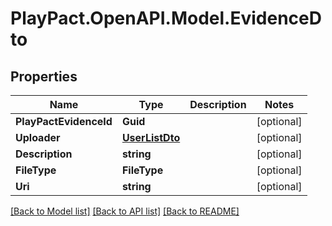 # PlayPact.OpenAPI.Model.EvidenceDto

## Properties

Name | Type | Description | Notes
------------ | ------------- | ------------- | -------------
**PlayPactEvidenceId** | **Guid** |  | [optional] 
**Uploader** | [**UserListDto**](UserListDto.md) |  | [optional] 
**Description** | **string** |  | [optional] 
**FileType** | **FileType** |  | [optional] 
**Uri** | **string** |  | [optional] 

[[Back to Model list]](../README.md#documentation-for-models) [[Back to API list]](../README.md#documentation-for-api-endpoints) [[Back to README]](../README.md)

